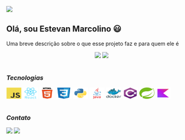 
![](https://visitor-badge.glitch.me/badge?page_id=EMarcolino) 
## **Olá, sou Estevan Marcolino** 😃

Uma breve descrição sobre o que esse projeto faz e para quem ele é

<!--[Anurag's GitHub stats]-->
<div align="center">
<img height="180em" src="https://github-readme-stats.vercel.app/api?username=EMarcolino&show_icons=true&theme=radical"/>
<img height="180em" src="https://github-readme-stats.vercel.app/api/top-langs/?username=EMarcolino&layout=compact&langs_count=10&theme=radical"/>
</div>

#

### **_Tecnologias_**
<div style="display:inline_block">
  <img align="center" alt="JavaScript" height="30" width="40" src="https://raw.githubusercontent.com/devicons/devicon/master/icons/javascript/javascript-original.svg">
  <img align="center" alt="React.Js" height="30" width="40" src="https://raw.githubusercontent.com/devicons/devicon/master/icons/react/react-original-wordmark.svg">
  <img align="center" alt="HTML5" height="30" width="40" src="https://raw.githubusercontent.com/devicons/devicon/master/icons/html5/html5-original-wordmark.svg">
  <img align="center" alt="CSS3" height="30" width="40" src="https://raw.githubusercontent.com/devicons/devicon/master/icons/css3/css3-original.svg">
  <img align="center" alt="Python" height="30" width="40" src="https://raw.githubusercontent.com/devicons/devicon/master/icons/python/python-original.svg">
  <img align="center" alt="Java" height="30" width="40" src="https://raw.githubusercontent.com/devicons/devicon/master/icons/java/java-original-wordmark.svg">
  <img align="center" alt="Docker" height="30" width="40" src="https://raw.githubusercontent.com/devicons/devicon/master/icons/docker/docker-original-wordmark.svg">
  <img align="center" alt="C#" height="30" width="40" src="https://raw.githubusercontent.com/devicons/devicon/master/icons/csharp/csharp-original.svg">
  <img align="center" alt="Spring" height="30" width="40" src="https://raw.githubusercontent.com/devicons/devicon/master/icons/spring/spring-original.svg">
  <img align="center" alt="Kotlin" height="30" width="40" src="https://raw.githubusercontent.com/devicons/devicon/master/icons/kotlin/kotlin-original.svg">
  </div>

#

### **_Contato_**
<div>
    <a href="mailto:estevan.marc10@gmail.com"><img src="https://img.shields.io/badge/Gmail-D14836?style=for-the-badge&logo=gmail&logoColor=white"></a>
    <a href="https://www.linkedin.com/in/estevanmarc/"><img src="https://img.shields.io/badge/LinkedIn-0077B5?style=for-the-badge&logo=linkedin&logoColor=white"></a>
</div>

#

<!--![Snake animation](https://github.com/EMarcolino/EMarcolino/blob/output/github-contribution-grid-snake.svg)-->
